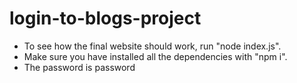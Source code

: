 # login-to-blogs-project
- To see how the final website should work, run "node index.js".
- Make sure you have installed all the dependencies with "npm i".
- The password is password

